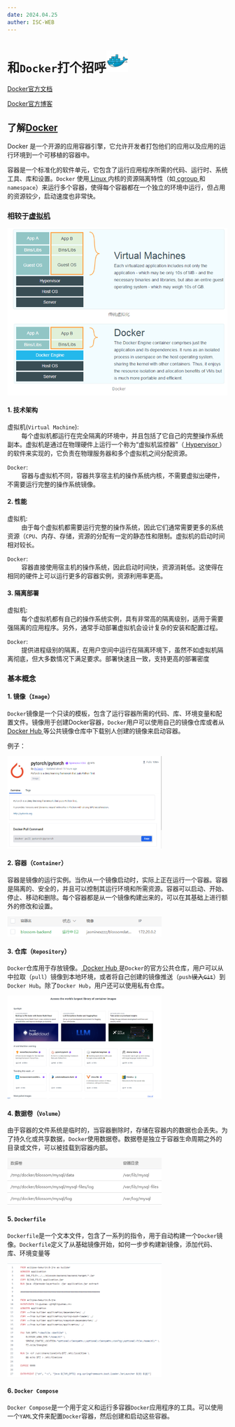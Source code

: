 ```yaml
---
date: 2024.04.25
auther: ISC-WEB
---
```


# 和`Docker`打个招呼<img alt="Git安装示例图1" src="./docker/Docker2.png" width="10%">

<a href="https://docs.docker.com/" target="_blank">Docker官方文档</a>

<a href="https://www.docker.com/blog/" target="_blank">Docker官方博客</a>

## 了解<a href="https://baike.baidu.com/item/Docker?fromModule=lemma_search-box" target="_blank">Docker</a>

Docker 是一个开源的应用容器引擎，它允许开发者打包他们的应用以及应用的运行环境到一个可移植的容器中。
>
容器是一个标准化的软件单元，它包含了运行应用程序所需的代码、运行时、系统工具、库和设置。`Docker` 使用<a href="https://baike.baidu.com/item/Linux?fromModule=lemma_search-box" target="_blank"> Linux </a> 内核的资源隔离特性（如<a href="https://baike.baidu.com/item/Cgroup/4988200?fr=ge_ala" target="_blank"> cgroup </a> 和 `namespace`）来运行多个容器，使得每个容器都在一个独立的环境中运行，但占用的资源较少，启动速度也非常快。

### 相较于<a href="https://baike.baidu.com/item/%E8%99%9A%E6%8B%9F%E6%9C%BA?fromModule=lemma_search-box" target="_blank">虚拟机</a>

<img alt="虚拟机与Docker架构对比" src="./docker/docker_and_vm.png"> 

#### 1. 技术架构

虚拟机(`Virtual Machine`):<br/>
&emsp;&emsp; 每个虚拟机都运行在完全隔离的环境中，并且包括了它自己的完整操作系统副本。虚拟机是通过在物理硬件上运行一个称为“虚拟机监控器”（<a href="https://baike.baidu.com/item/%E8%99%9A%E6%8B%9F%E6%9C%BA%E7%9B%91%E8%A7%86%E5%99%A8?fromtitle=hypervisor&fromid=3353492&fromModule=lemma_search-box" target="_blank"> Hypervisor </a>）的软件来实现的，它负责在物理服务器和多个虚拟机之间分配资源。

`Docker`:<br/>
&emsp;&emsp; 容器与虚拟机不同，容器共享宿主机的操作系统内核，不需要虚拟出硬件，不需要运行完整的操作系统镜像。

#### 2. 性能

虚拟机:<br/>
&emsp;&emsp; 由于每个虚拟机都需要运行完整的操作系统，因此它们通常需要更多的系统资源（`CPU`、内存、存储，资源的分配有一定的静态性和限制。虚拟机的启动时间相对较长。

`Docker`:<br/>
&emsp;&emsp; 容器直接使用宿主机的操作系统，因此启动时间快，资源消耗低。这使得在相同的硬件上可以运行更多的容器实例，资源利用率更高。

#### 3. 隔离部署

虚拟机:<br/>
&emsp;&emsp; 每个虚拟机都有自己的操作系统实例，具有非常高的隔离级别，适用于需要强隔离的应用程序。另外，通常手动部署虚拟机会设计复杂的安装和配置过程。

`Docker`:<br/>
&emsp;&emsp; 提供进程级别的隔离，在用户空间中运行在隔离环境下，虽然不如虚拟机隔离彻底，但大多数情况下满足要求。部署快速且一致，支持更高的部署密度

### 基本概念

#### 1. 镜像（`Image`）

`Docker`镜像是一个只读的模板，包含了运行容器所需的代码、库、环境变量和配置文件。镜像用于创建Docker容器，`Docker`用户可以使用自己的镜像仓库或者从<a href="https://hub.docker.com/" target="_blank"> Docker Hub </a>等公共镜像仓库中下载别人创建的镜像来启动容器。

例子：

<img alt="DockerHub 上的PyTorch镜像" src="./docker/docker_image_pytorch.png" width="70%">

#### 2. 容器（`Container`）

容器是镜像的运行实例。当你从一个镜像启动时，实际上正在运行一个容器。容器是隔离的、安全的，并且可以控制其运行环境和所需资源。容器可以启动、开始、停止、移动和删除。每个容器都是从一个镜像构建出来的，可以在其基础上进行额外的修改和设置。

<img alt="宝塔界面查看容器" src="./docker/docker_container_example1.png" width="70%">

#### 3. 仓库（`Repository`）
`Docker`仓库用于存放镜像。<a href="https://hub.docker.com/" target="_blank"> Docker Hub </a>是`Docker`的官方公共仓库，用户可以从中拉取（`pull`）镜像到本地环境，或者将自己创建的镜像推送（`push`~~误入`Git`~~）到`Docker Hub`。除了`Docker Hub`，用户还可以使用私有仓库。

<img alt="Docker Hub" src="./docker/docker_hub.png" width="70%">

#### 4. 数据卷（`Volume`）
由于容器的文件系统是临时的，当容器删除时，存储在容器内的数据也会丢失。为了持久化或共享数据，`Docker`使用数据卷。数据卷是独立于容器生命周期之外的目录或文件，可以被挂载到容器内部。

<img alt="宝塔查看数据卷" src="./docker/docker_volume_example1.png" width="70%">


#### 5. `Dockerfile`
`Dockerfile`是一个文本文件，包含了一系列的指令，用于自动构建一个`Docker`镜像。`Dockerfile`定义了从基础镜像开始，如何一步步构建新镜像，添加代码、库、环境变量等

<img alt="Dockerfile示例" src="./docker/dockerfile_example1.png" width="70%">

#### 6. `Docker Compose`
`Docker Compose`是一个用于定义和运行多容器`Docker`应用程序的工具。可以使用一个`YAML`文件来配置`Docker`容器，然后创建和启动这些容器。
